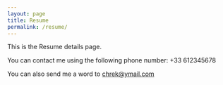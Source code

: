 ```yaml
---
layout: page
title: Resume
permalink: /resume/
---
```


This is the Resume details page.

You can contact me using the following phone number: +33 612345678

You can also send me a word to
[chrek@ymail.com](mailto:chrek@ymail.com)

